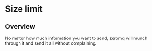 # Size limit

## Overview

No matter how much information you want to send, zeromq will munch through it
and send it all without complaining.
